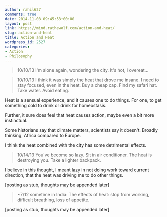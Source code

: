 ```yaml
---
author: rahil627
comments: true
date: 2014-11-08 09:45:53+00:00
layout: post
link: https://mind.rathewolf.com/action-and-heat/
slug: action-and-heat
title: Action and Heat
wordpress_id: 2527
categories:
- Action
- Philosophy
---
```


<blockquote>10/10/13
I'm alone again, wondering the city. It's hot, I overeat...</blockquote>





<blockquote>10/10/13
I think it was simply the heat that drove me insane. I need to stay focused, even in the heat. Buy a cheap cap. Find my safari hat. Take water. Avoid eating.</blockquote>



Heat is a sensual experience, and it causes one to do things. For one, to get something cold to drink or drink for homeostasis.

Further, it sure does feel that heat causes action, maybe even a bit more instinctual.

Some historians say that climate matters, scientists say it doesn't. Broadly thinking, Africa compared to Europe.

I think the heat combined with the city has some detrimental effects.



<blockquote>10/14/13
You've become so lazy. Sit in air conditioner. The heat is destroying you. Take a lighter backpack.</blockquote>



I believe in this thought, I meant lazy in not doing work toward current direction, that the heat was driving me to do other things.

[posting as stub, thoughts may be appended later]



<blockquote>~7/12 sometime in India:
The effects of heat: stop from working, difficult breathing, loss of appetite.</blockquote>



[posting as stub, thoughts may be appended later]
